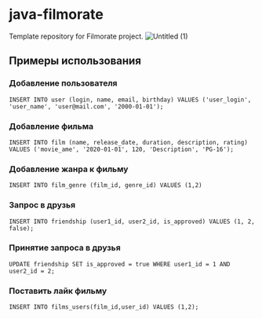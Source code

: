# java-filmorate
Template repository for Filmorate project.
![Untitled (1)](https://github.com/SashaTyutyaev/java-filmorate/assets/145023074/e03ad9f3-9abc-4458-949c-86a9b503c8d3)


## Примеры использования
### Добавление пользователя
`INSERT INTO user (login, name, email, birthday) VALUES ('user_login', 'user_name', 'user@mail.com', '2000-01-01');`
### Добавление фильма
`INSERT INTO film (name, release_date, duration, description, rating) VALUES ('movie_ame', '2020-01-01', 120, 'Description', 'PG-16');`
### Добавление жанра к фильму
`INSERT INTO film_genre (film_id, genre_id) VALUES (1,2)`
### Запрос в друзья
`INSERT INTO friendship (user1_id, user2_id, is_approved) VALUES (1, 2, false);`
### Принятие запроса в друзья
`UPDATE friendship SET is_approved = true WHERE user1_id = 1 AND user2_id = 2;`
### Поставить лайк фильму
`INSERT INTO films_users(film_id,user_id) VALUES (1,2);`
